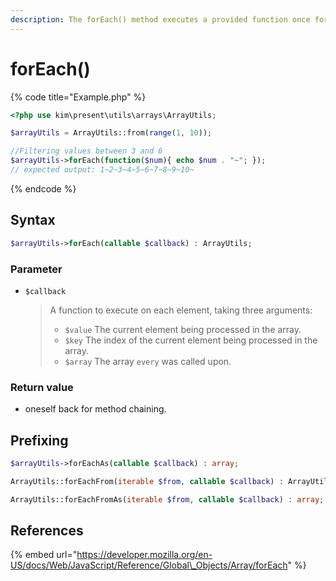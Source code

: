 ```yaml
---
description: The forEach() method executes a provided function once for each array element.
---
```


# forEach\(\)

{% code title="Example.php" %}
```php
<?php use kim\present\utils\arrays\ArrayUtils;

$arrayUtils = ArrayUtils::from(range(1, 10));

//Filtering values ​​between 3 and 6
$arrayUtils->forEach(function($num){ echo $num . "~"; });
// expected output: 1~2~3~4~5~6~7~8~9~10~
```
{% endcode %}

## Syntax

```php
$arrayUtils->forEach(callable $callback) : ArrayUtils;
```

### Parameter

* `$callback`

  > A function to execute on each element, taking three arguments:
  >
  > * `$value` The current element being processed in the array.
  > * `$key` The index of the current element being processed in the array.
  > * `$array`   The array `every` was called upon.

### Return value

* oneself back for method chaining.

## Prefixing

```php
$arrayUtils->forEachAs(callable $callback) : array;
```

```php
ArrayUtils::forEachFrom(iterable $from, callable $callback) : ArrayUtils;
```

```php
ArrayUtils::forEachFromAs(iterable $from, callable $callback) : array;
```

## References

{% embed url="https://developer.mozilla.org/en-US/docs/Web/JavaScript/Reference/Global\_Objects/Array/forEach" %}



